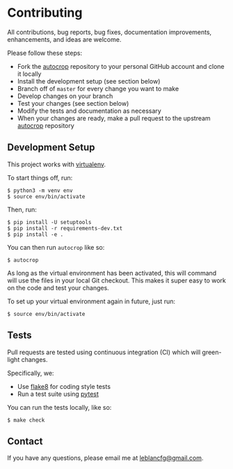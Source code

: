 # Contributing
All contributions, bug reports, bug fixes, documentation improvements, enhancements, and ideas are welcome.

Please follow these steps:

* Fork the [autocrop](https://github.com/leblancfg/autocrop) repository to your
  personal GitHub account and clone it locally
* Install the development setup (see section below)
* Branch off of `master` for every change you want to make
* Develop changes on your branch
* Test your changes (see section below)
* Modify the tests and documentation as necessary
* When your changes are ready, make a pull request to the upstream
  [autocrop](https://github.com/leblancfg/autocrop) repository

## Development Setup
This project works with [virtualenv](https://virtualenv.pypa.io/en/latest/).

To start things off, run:

```
$ python3 -m venv env
$ source env/bin/activate
```

Then, run:

```
$ pip install -U setuptools
$ pip install -r requirements-dev.txt
$ pip install -e .
```

You can then run `autocrop` like so:

```
$ autocrop
```

As long as the virtual environment has been activated, this will command will
use the files in your local Git checkout. This makes it super easy to work on
the code and test your changes.

To set up your virtual environment again in future, just run:

```
$ source env/bin/activate
```

## Tests

Pull requests are tested using continuous integration (CI) which will
green-light changes.

Specifically, we:

* Use [flake8](http://flake8.pycqa.org/en/latest/) for coding style tests
* Run a test suite using [pytest](https://docs.pytest.org/en/latest/)

You can run the tests locally, like so:

```
$ make check
```


## Contact

If you have any questions, please email me at
[leblancfg@gmail.com](mailto:leblancfg@gmail.com).
